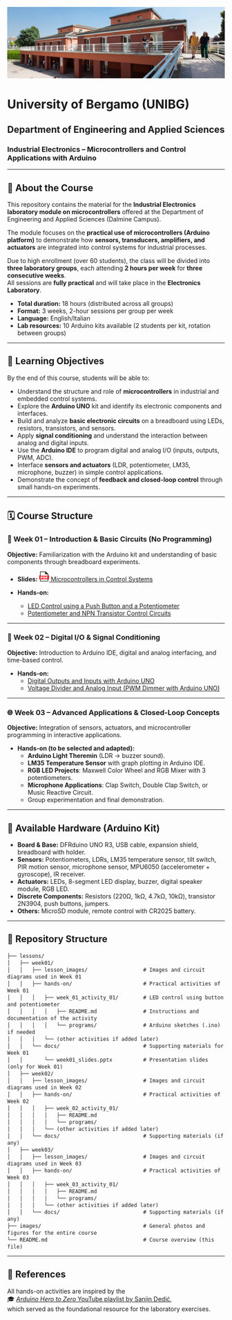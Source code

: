 ![Department of Engineering and Applied Sciences - Dalmine](./images/unibg_dalmine.jpg)

# University of Bergamo (UNIBG)

## Department of Engineering and Applied Sciences

### Industrial Electronics – Microcontrollers and Control Applications with Arduino

---

## 📘 About the Course
This repository contains the material for the **Industrial Electronics laboratory module on microcontrollers** offered at the Department of Engineering and Applied Sciences (Dalmine Campus).  

The module focuses on the **practical use of microcontrollers (Arduino platform)** to demonstrate how **sensors, transducers, amplifiers, and actuators** are integrated into control systems for industrial processes.  

Due to high enrollment (over 60 students), the class will be divided into **three laboratory groups**, each attending **2 hours per week** for **three consecutive weeks**.  
All sessions are **fully practical** and will take place in the **Electronics Laboratory**.  

- **Total duration:** 18 hours (distributed across all groups)  
- **Format:** 3 weeks, 2-hour sessions per group per week  
- **Language:** English/Italian  
- **Lab resources:** 10 Arduino kits available (2 students per kit, rotation between groups)  

---

## 🎯 Learning Objectives
By the end of this course, students will be able to:
- Understand the structure and role of **microcontrollers** in industrial and embedded control systems.  
- Explore the **Arduino UNO** kit and identify its electronic components and interfaces.  
- Build and analyze **basic electronic circuits** on a breadboard using LEDs, resistors, transistors, and sensors.  
- Apply **signal conditioning** and understand the interaction between analog and digital inputs.  
- Use the **Arduino IDE** to program digital and analog I/O (inputs, outputs, PWM, ADC).  
- Interface **sensors and actuators** (LDR, potentiometer, LM35, microphone, buzzer) in simple control applications.  
- Demonstrate the concept of **feedback and closed-loop control** through small hands-on experiments.  

---

## 🗓️ Course Structure

### 📘 Week 01 – Introduction & Basic Circuits (No Programming)
**Objective:** Familiarization with the Arduino kit and understanding of basic components through breadboard experiments.  

- **Slides:** [<img src="images/pdf_logo1.png" alt="PDF" width="23" height="23" /> Microcontrollers in Control Systems](lessons/week_01/docs/week_01_Microcontrollori_Elettronica_Industriale_Dhiego.pdf)

- **Hands-on:**  
  - [LED Control using a Push Button and a Potentiometer](lessons/week_01/hands-on/week_01_activity_01/README.md) 
  - [Potentiometer and NPN Transistor Control Circuits](/lessons/week_01/hands-on/week_01_activity_02/README.md)
---

### 🔧 Week 02 – Digital I/O & Signal Conditioning
**Objective:** Introduction to Arduino IDE, digital and analog interfacing, and time-based control.  

- **Hands-on:**  
  - [Digital Outputs and Inputs with Arduino UNO](lessons/week_02/hands-on/week_02_activity_01/README.md) 
  - [Voltage Divider and Analog Input (PWM Dimmer with Arduino UNO)](/lessons/week_02/hands-on/week_02_activity_02/README.md)

---

### 🌐 Week 03 – Advanced Applications & Closed-Loop Concepts
**Objective:** Integration of sensors, actuators, and microcontroller programming in interactive applications.  

- **Hands-on (to be selected and adapted):**  
  - **Arduino Light Theremin** (LDR → buzzer sound).  
  - **LM35 Temperature Sensor** with graph plotting in Arduino IDE.  
  - **RGB LED Projects**: Maxwell Color Wheel and RGB Mixer with 3 potentiometers.  
  - **Microphone Applications**: Clap Switch, Double Clap Switch, or Music Reactive Circuit.  
  - Group experimentation and final demonstration.  

---

## 🧰 Available Hardware (Arduino Kit)
- **Board & Base:** DFRduino UNO R3, USB cable, expansion shield, breadboard with holder.  
- **Sensors:** Potentiometers, LDRs, LM35 temperature sensor, tilt switch, PIR motion sensor, microphone sensor, MPU6050 (accelerometer + gyroscope), IR receiver.  
- **Actuators:** LEDs, 8-segment LED display, buzzer, digital speaker module, RGB LED.  
- **Discrete Components:** Resistors (220Ω, 1kΩ, 4.7kΩ, 10kΩ), transistor 2N3904, push buttons, jumpers.  
- **Others:** MicroSD module, remote control with CR2025 battery.  

---

## 📂 Repository Structure
```plaintext
├── lessons/
│   ├── week01/
│   │   ├── lesson_images/                  # Images and circuit diagrams used in Week 01
│   │   ├── hands-on/                       # Practical activities of Week 01
│   │   │   ├── week_01_activity_01/        # LED control using button and potentiometer
│   │   │   │   ├── README.md               # Instructions and documentation of the activity
│   │   │   │   └── programs/               # Arduino sketches (.ino) if needed
│   │   │   └── (other activities if added later)
│   │   └── docs/                           # Supporting materials for Week 01
│   │       └── week01_slides.pptx          # Presentation slides (only for Week 01)
│   ├── week02/
│   │   ├── lesson_images/                  # Images and circuit diagrams used in Week 02
│   │   ├── hands-on/                       # Practical activities of Week 02
│   │   │   ├── week_02_activity_01/
│   │   │   │   ├── README.md
│   │   │   │   └── programs/
│   │   │   └── (other activities if added later)
│   │   └── docs/                           # Supporting materials (if any)
│   ├── week03/
│   │   ├── lesson_images/                  # Images and circuit diagrams used in Week 03
│   │   ├── hands-on/                       # Practical activities of Week 03
│   │   │   ├── week_03_activity_01/
│   │   │   │   ├── README.md
│   │   │   │   └── programs/
│   │   │   └── (other activities if added later)
│   │   └── docs/                           # Supporting materials (if any)
├── images/                                 # General photos and figures for the entire course
└── README.md                               # Course overview (this file)
```
---

## 🔗 References

All hands-on activities are inspired by the  
🎓 [*Arduino Hero to Zero* YouTube playlist by Sanjin Dedić](https://www.youtube.com/playlist?list=PL_92WMXSLe_86NTWf0nchm-EmQIwccEye),  
which served as the foundational resource for the laboratory exercises.
